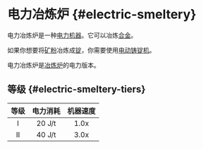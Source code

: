 # 电力冶炼炉 {#electric-smeltery}

电力冶炼炉是一种[电力机器](/Electric-Machines#machines)。它可以冶炼[合金](/Ingots#alloys)。

如果你想要将[矿粉](/Dusts)冶炼成[锭](/Ingots)，你需要使用[电动铸锭机](/Electric-Ingot-Factory)。

电力冶炼炉是[冶炼炉](/Smeltery)的电力版本。

## 等级 {#electric-smeltery-tiers}

| 等级 | 电力消耗 | 机器速度 |
| :--: | :----: | :--------------: |
| I    | 20 J/t | 1.0x             |
| II   | 40 J/t | 3.0x             |
